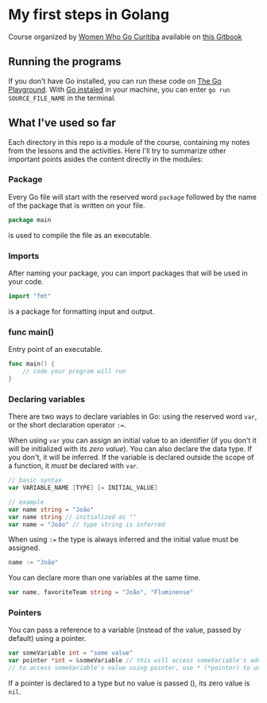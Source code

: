 # My first steps in Golang

Course organized by [Women Who Go Curitiba](https://womenwhogocwb.github.io/) available on [this Gitbook](https://womenwhogocwb.gitbook.io/letsgo/)

## Running the programs

If you don't have Go installed, you can run these code on [The Go Playground](https://play.golang.org/).
With [Go instaled](https://golang.org/dl/) in your machine, you can enter `go run SOURCE_FILE_NAME` in the terminal.

## What I've used so far

Each directory in this repo is a module of the course, containing my notes from the lessons and the activities.
Here I'll try to summarize other important points asides the content directly in the modules:

### Package

Every Go file will start with the reserved word `package` followed by the name of the package that is written on your file. 

```go
package main
```

is used to compile the file as an executable.

### Imports

After naming your package, you can import packages that will be used in your code.

```go
import "fmt"
```

is a package for formatting input and output.

### func main()

Entry point of an executable.

```go
func main() {
    // code your program will run
}
```

### Declaring variables

There are two ways to declare variables in Go: using the reserved word `var`, or the short declaration operator `:=`.

When using `var` you can assign an initial value to an identifier (if you don't it will be initialized with its *zero value*). You can also declare the data type. If you don't, it will be inferred. If the variable is declared outside the scope of a function, it *must* be declared with `var`.

```go
// basic syntax
var VARIABLE_NAME [TYPE] [= INITIAL_VALUE]

// example
var name string = "João"
var name string // initialized as ""
var name = "João" // type string is inferred
```

When using `:=` the type is always inferred and the initial value must be assigned.

```go
name := "João"
```

You can declare more than one variables at the same time. 

```go
var name, favoriteTeam string = "João", "Fluminense"
```

### Pointers

You can pass a reference to a variable (instead of the value, passed by default) using a pointer.

```go
var someVariable int = "some value"
var pointer *int = &someVariable // this will access someVariable's address in memory
// to access someVariable's value using pointer, use * (*pointer) to unreference
```

If a pointer is declared to a type but no value is passed (), its zero value is `nil`.
